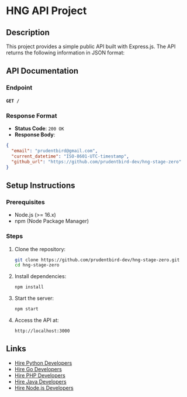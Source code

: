 # HNG API Project

## Description
This project provides a simple public API built with Express.js. The API returns the following information in JSON format:

## API Documentation

### Endpoint
#### `GET /`

### Response Format
- **Status Code**: `200 OK`
- **Response Body**:

```json
{
  "email": "prudentbird@gmail.com",
  "current_datetime": "ISO-8601-UTC-timestamp",
  "github_url": "https://github.com/prudentbird-dev/hng-stage-zero"
}
```

## Setup Instructions

### Prerequisites
- Node.js (>= 16.x)
- npm (Node Package Manager)

### Steps
1. Clone the repository:
   ```bash
   git clone https://github.com/prudentbird-dev/hng-stage-zero.git
   cd hng-stage-zero
   ```

2. Install dependencies:
   ```bash
   npm install
   ```

4. Start the server:
   ```bash
   npm start
   ```

5. Access the API at:
   ```
   http://localhost:3000
   ```

## Links
- [Hire Python Developers](https://hng.tech/hire/python-developers)
- [Hire Go Developers](https://hng.tech/hire/go-developers)
- [Hire PHP Developers](https://hng.tech/hire/php-developers)
- [Hire Java Developers](https://hng.tech/hire/java-developers)
- [Hire Node.js Developers](https://hng.tech/hire/nodejs-developers)